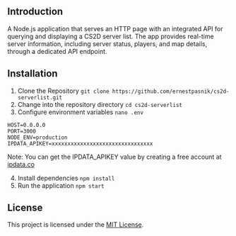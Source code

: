 ## Introduction
A Node.js application that serves an HTTP page with an integrated API for querying and displaying a CS2D server list. The app provides real-time server information, including server status, players, and map details, through a dedicated API endpoint.

## Installation
1. Clone the Repository `git clone https://github.com/ernestpasnik/cs2d-serverlist.git`
2. Change into the repository directory `cd cs2d-serverlist`
3. Configure environment variables `nano .env`
```env
HOST=0.0.0.0
PORT=3000
NODE_ENV=production
IPDATA_APIKEY=xxxxxxxxxxxxxxxxxxxxxxxxxxxxxxxx
```
Note: You can get the IPDATA_APIKEY value by creating a free account at [ipdata.co](https://ipdata.co)

4. Install dependencies `npm install`
5. Run the application `npm start`

## License
This project is licensed under the [MIT License](LICENSE).
